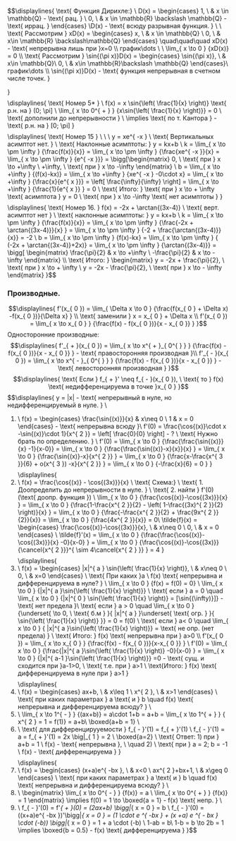 $$\displaylines{
\text{ Функция Дирихле:}  \\ D(x) = \begin{cases}
1, \   & x \in \mathbb{Q} - \text{ рац. }  \\
0, \  & x \in \mathbb{R} \backslash \mathbb{Q} - \text{ иррац. }
\end{cases}
\\D(x) - \text{ всюду разрывная функция. } \\
\\
\text{ Рассмотрим  } xD(x) = \begin{cases}
x, \  & x \in \mathbb{Q} \\
0, \   & x\in \mathbb{R} \backslash\mathbb{Q}
\end{cases} \quad\quad\quad xD(x) - \text{ непрерывна лишь при  }x=0
\\\\ график\dots \\ \\
\lim_{ x \to 0 } {xD(x)} = 0
\\\\
\text{ Рассмотрим  } \sin{(\pi x)}D(x) = \begin{cases}
\sin{(\pi x)}, \  & x\in  \mathbb{Q}\\
0, \  & x\in \mathbb{R}\backslash \mathbb{Q}
\end{cases}\\
график\dots \\\\
\sin{(\pi x)}D(x) - \text{ функция непрерывная в счетном числе точек. }


}$$
$$\displaylines{
\text{ Номер 5* } \ f(x) = x \sin{\left( \frac{1}{x} \right)} \text{ р.н. на  } (0; \pi] \\
\lim_{ x \to 0^{ + } } {x\sin{\left( \frac{1}{x} \right)}} = 0 \\
\text{ дополнили до непрерывности } \\
\implies \text{ по т. Кантора } - \text{ р.н. на } [0;  \pi]
}$$
$$\displaylines{
\text{ Номер 15 }  \ \ \ y = xe^{ -x } \\
\text{ Вертикальных асимптот нет. } \\
\text{ Наклонные асимптоты: } y = kx+b \\
k = \lim_{ x \to \pm \infty } {\frac{f(x)}{x}} = \lim_{ x \to \pm \infty } {\frac{xe^{ -x }}{x} = \lim_{ x \to \pm \infty } {e^{ -x }}} = \bigg[\begin{matrix}
0, \ \text{ при } x \to  +\infty \\
+\infty, \  \text{ при  } x \to  -\infty
\end{matrix} \\
b = \lim_{ x \to +\infty } {(f(x)-kx)} = \lim_{ x \to +\infty } {xe^{ -x } -0\cdot x} = \lim_{ x \to +\infty } {\frac{x}{e^{ x }}} = \left[ \frac{\infty}{\infty} \right] = \lim_{ x \to +\infty } {\frac{1}{e^{ x }} } = 0 \\
\text{ Итого: } \text{ при  } x \to  + \infty \text{ асимптота } y = 0 \\
\text{ при  } x \to  -\infty \text{ нет асимптоты }
}$$
$$\displaylines{
\text{ Номер 16. } f(x) = -2x + \arctan{(3x-4)} \\
\text{ верт. асимптот нет } \\
\text{ наклонные асимптоты: } y = kx+b \\
k = \lim_{ x \to \pm \infty } {\frac{f(x)}{x}} = \lim_{ x \to \pm \infty } {\frac{-2x + \arctan{(3x-4)}}{x} } = \lim_{ x \to \pm \infty } {-2 + \frac{\arctan{(3x-4)}}{x}} = -2 \\
b = \lim_{ x \to \pm \infty } {f(x)-kx} = \lim_{ x \to \pm \infty } { (-2x + \arctan{(3x-4)}+2x)} = \lim_{ x \to \pm \infty } {\arctan{(3x-4)}} = \bigg[ \begin{matrix}
\frac{\pi}{2} & x \to  +\infty \\
-\frac{\pi}{2}  & x \to  -\infty 
\end{matrix} \\\\
\text{ Итого: } \begin{matrix}
y = -2x + \frac{\pi}{2}, \  \text{ при } x \to  + \infty \\
y = -2x - \frac{\pi}{2}, \  \text{ при } x \to  - \infty
\end{matrix}
}$$

### Производные.
$$\displaylines{
f'(x_{ 0 }) = \lim_{ \Delta x \to 0 } {\frac{f(x_{ 0 } + \Delta x) -f(x_{ 0 })}{\Delta x} } \\
\text{ заменили } x = x_{ 0 } + \Delta x \\
f'(x_{ 0 }) = \lim_{ x \to x_{ 0 } } {\frac{f(x) - f(x_{ 0 })}{x - x_{ 0 }} }
}$$
Односторонние производные:
$$\displaylines{
f'_{ + }(x_{ 0 }) = \lim_{ x \to x^{ + }_{ 0^{  } } } {\frac{f(x) - f(x_{ 0 })}{x - x_{ 0 }} } - \text{ правосторонняя производная }\\
f'_{ - }(x_{ 0 }) = \lim_{ x \to x^{ - }_{ 0^{  } } } {\frac{f(x) - f(x_{ 0 })}{x - x_{ 0 }} } - \text{ левосторонняя производная }
}$$
$$\displaylines{
\text{ Если } f_{ + }' \neq f_{ - }(x_{ 0 }), \ \text{ то } f(x) \text{ недифференцируема в точке  }x_{ 0 }
}$$
$$\displaylines{ 
y = |x| - \text{ непрерывный в нуле, но недифференцируемый в нуле. } \\
1) \ f(x) = \begin{cases}
\frac{\sin{(x)}}{x}  & x\neq 0 \\
1 & x = 0
\end{cases} - \text{ непрерывна всюду }\\
f'(0) = \frac{\cos{(x)}\cdot x -\sin{(x)}\cdot 1}{x^{ 2 }} = \left[ \frac{0}{0} \right] - ? \\
\text{ Нужно брать по определению. } \\
f'(0) = \lim_{ x \to 0 } {\frac{\frac{\sin{(x)}}{x} -1}{x-0}} = \lim_{ x \to 0 } {\frac{\frac{\sin{(x)}-x}{x}}{x} } = \lim_{ x \to 0 } {\frac{\sin{(x)}-x}{x^{ 2 }} } = \lim_{ x \to 0 } {\frac{x-\frac{x^{ 3 }}{6} + o(x^{ 3 }) -x}{x^{ 2 }} } = \lim_{ x \to 0 } {-\frac{x}{6} = 0 }
}$$
$$\displaylines{
2) \ f(x) = \frac{\cos{(x)} - \cos{(3x)}}{x} \\
\text{ Схема:} \\
\text{ 1. Доопределить до непрерывности в нуле. } \\
\text{ 2. найти } f'(0) (\text{ доопр. функция }) \\
\lim_{ x \to 0 } {\frac{\cos{(x)}-\cos{(3x)}}{x} } = \lim_{ x \to 0 } {\frac{1-\frac{x^{ 2 }}{2} - \left( 1-\frac{(3x)^{ 2 }}{2} \right)}{x} } = \lim_{ x \to 0 } {\frac{-\frac{x^{ 2 }}{2} + \frac{9x^{ 2 }}{2}}{x}} = \lim_{ x \to 0 } {\frac{4x^{ 2 }}{x}} = 0\\
\tilde{f}(x) = \begin{cases}
\frac{\cos{(x)}-\cos{(3x)}}{x}, \   &  x\neq 0 \\
0, \  & x = 0  
\end{cases} \\
\tilde{f}'(x) = \lim_{ x \to 0 } {\frac{\frac{\cos{(x)}-\cos{(3x)}}{x} -0}{x-0} } = \lim_{ x \to 0 } {\frac{\cos{(x)}-\cos{(3x)}}{\cancel{x^{ 2 }}}^{ \sim 4\cancel{x^{ 2 } }} } = 4
}$$
$$\displaylines{
3) \ f(x) = \begin{cases}
|x|^{ a } \sin{\left( \frac{1}{x} \right)}, \   & x\neq 0 \\
0, \  & x=0
\end{cases} \\
\text{ При каких  }a \  f(x) \text{ непрерывна и дифференцируема в нуле? } \\
\lim_{ x \to 0 } {f(x) = f(0) = 0} \\
\lim_{ x \to 0 } {|x|^{ a }\sin{\left( \frac{1}{x} \right)}} \\ 
\text{ если } a = 0 \quad \lim_{ x \to 0 } {|x|^{ 0 } \sin{\left( \frac{1}{x} \right)} = [\sin{(\infty)}]} - \text{ нет предела }\\
\text{ если } a > 0 \quad \lim_{ x \to 0 } {\underset{ \to  0, \ \text{ б.м } }{ |x|^{ a } }\underset{ \text{ огр. } }{ \sin{\left( \frac{1}{x} \right)} }} = 0 = f(0) \\
\text{ если } a< 0 \quad \lim_{ x \to 0 } { |x|^{ a }\sin{\left( \frac{1}{x} \right)}} = \text{ не опр. (нет предела) } \\
\text{ Итого:  } f(x) \text{ непрерывна при  } a>0  \\\\
f'(x_{ 0 }) = \lim_{ x \to x_{ 0 } } {\frac{f(x) - f(x_{ 0 })}{x-x_{ 0 }} } \\
f'(0) = \lim_{ x \to 0 } {\frac{|x|^{ a }\sin{\left( \frac{1}{x} \right)} -0}{x-0} } = \lim_{ x \to 0 } {|x|^{ a-1 }\sin{\left( \frac{1}{x} \right)}} =0 - \text{ сущ. и сходится при  }a-1>0, \  \text{ т.е. при } a>1 \\
\text{Итого: } f(x) \text{ дифференцируема в нуле при  } a>1 
}$$
$$\displaylines{
4) \ f(x) = \begin{cases}
ax+b, \   & x\leq 1 \\
x^{ 2 }, \  & x>1
\end{cases} \\
\text{ при каких параметрах  } a \text{ и } b \quad f(x) \text{ непрерывна и дифференцируема всюду? } \\
1) \ \lim_{ x \to 1^{ - } } {(ax+b)} = a\cdot 1+b  = a+b = \lim_{ x \to 1^{ + } } { x^{ 2 } = 1 = f(1)} = a+b\\
\boxed{a+b = 1} \\
2) \ \text{ для дифференцирууемости  } f_{ - }'(1) = f_{ + }'(1) \\
 f_{ - }'(1) = a = f_{ + }'(1) = 2x \big|_{ 1 } = 2 \\
 \boxed{a=2} \\
 \text{  Ответ:  1) при } a+b = 1 \ f(x) - \text{ непрерывна }, \  \quad 2) \ \text{ при  } a = 2; b = -1 \ f(x) - \text{ дифференцируема }
}$$
$$\displaylines{
5) \ f(x) = \begin{cases}
(x+a)e^{ -bx }, \   & x<0  \\
ax^{ 2 }+bx+1, \  & x\geq 0
\end{cases} \\
\text{ при каких параметрах  } a \text{ и } b \quad f(x) \text{ непрерывна и дифференцируема всюду? } \\
1) \ \begin{matrix}
\lim_{ x \to 0^{ - } } {f(x)} = a \\
 \lim_{ x \to 0^{ + } } {f(x)} = 1
\end{matrix} \implies  f(0) = 1 \to \boxed{a = 1} - f(x) \text{ непр. } \\
2) \ f_{ - }'(0) = f'_{ + }(0) = (2ax+b) \bigg|_{ x = 0 } = b \\
f_{ - }'(0) = ((x+a)e^{ -bx })'\bigg|_{ x = 0 } = (1 \cdot  e ^{  -bx } + (x +a) e ^{  - bx } \cdot  (-b)) \bigg|_{ x = 0 } = 1 + a \cdot (-b) \\
1-ab = b\\
1-b = b \to  2b = 1 \implies \boxed{b = 0.5} - f(x) \text{ дифференцируема }
}$$
